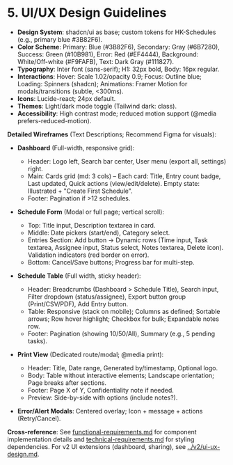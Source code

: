 # 5. UI/UX Design Guidelines

- **Design System**: shadcn/ui as base; custom tokens for HK-Schedules (e.g., primary blue #3B82F6).
- **Color Scheme**: Primary: Blue (#3B82F6), Secondary: Gray (#6B7280), Success: Green (#10B981), Error: Red (#EF4444), Background: White/Off-white (#F9FAFB), Text: Dark Gray (#111827).
- **Typography**: Inter font (sans-serif); H1: 32px bold, Body: 16px regular.
- **Interactions**: Hover: Scale 1.02/opacity 0.9; Focus: Outline blue; Loading: Spinners (shadcn); Animations: Framer Motion for modals/transitions (subtle, <300ms).
- **Icons**: Lucide-react; 24px default.
- **Themes**: Light/dark mode toggle (Tailwind dark: class).
- **Accessibility**: High contrast mode; reduced motion support (@media prefers-reduced-motion).

**Detailed Wireframes** (Text Descriptions; Recommend Figma for visuals):

- **Dashboard** (Full-width, responsive grid):
  - Header: Logo left, Search bar center, User menu (export all, settings) right.
  - Main: Cards grid (md: 3 cols) – Each card: Title, Entry count badge, Last updated, Quick actions (view/edit/delete). Empty state: Illustrated + "Create First Schedule".
  - Footer: Pagination if >12 schedules.

- **Schedule Form** (Modal or full page; vertical scroll):
  - Top: Title input, Description textarea in card.
  - Middle: Date pickers (start/end), Category select.
  - Entries Section: Add button → Dynamic rows (Time input, Task textarea, Assignee input, Status select, Notes textarea, Delete icon). Validation indicators (red border on error).
  - Bottom: Cancel/Save buttons; Progress bar for multi-step.

- **Schedule Table** (Full width, sticky header):
  - Header: Breadcrumbs (Dashboard > Schedule Title), Search input, Filter dropdown (status/assignee), Export button group (Print/CSV/PDF), Add Entry button.
  - Table: Responsive (stack on mobile); Columns as defined; Sortable arrows; Row hover highlight; Checkbox for bulk; Expandable notes row.
  - Footer: Pagination (showing 10/50/All), Summary (e.g., 5 pending tasks).

- **Print View** (Dedicated route/modal; @media print):
  - Header: Title, Date range, Generated by/timestamp, Optional logo.
  - Body: Table without interactive elements; Landscape orientation; Page breaks after sections.
  - Footer: Page X of Y, Confidentiality note if needed.
  - Preview: Side-by-side with options (include notes?).

- **Error/Alert Modals**: Centered overlay; Icon + message + actions (Retry/Cancel).

**Cross-reference**: See [functional-requirements.md](../functional-requirements.md) for component implementation details and [technical-requirements.md](../technical-requirements.md) for styling dependencies. For v2 UI extensions (dashboard, sharing), see [../v2/ui-ux-design.md](../v2/ui-ux-design.md).